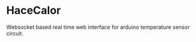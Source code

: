 HaceCalor
=========

Websocket based real time web interface for arduino temperature sensor circuit.
